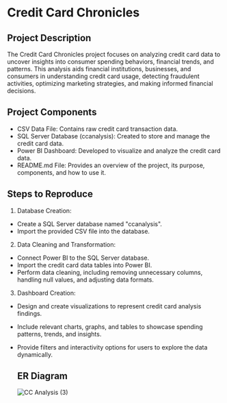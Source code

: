 # Credit Card Chronicles

## Project Description
The Credit Card Chronicles project focuses on analyzing credit card data to uncover insights into consumer spending behaviors, financial trends, and patterns. This analysis aids financial institutions, businesses, and consumers in understanding credit card usage, detecting fraudulent activities, optimizing marketing strategies, and making informed financial decisions.

## Project Components
- CSV Data File: Contains raw credit card transaction data.
- SQL Server Database (ccanalysis): Created to store and manage the credit card data.
- Power BI Dashboard: Developed to visualize and analyze the credit card data.
- README.md File: Provides an overview of the project, its purpose, components, and how to use it.

## Steps to Reproduce
1. Database Creation:
- Create a SQL Server database named "ccanalysis".
- Import the provided CSV file into the database.


2. Data Cleaning and Transformation:
- Connect Power BI to the SQL Server database.
- Import the credit card data tables into Power BI.
- Perform data cleaning, including removing unnecessary columns, handling null values, and adjusting data formats.


3. Dashboard Creation:
- Design and create visualizations to represent credit card analysis findings.
- Include relevant charts, graphs, and tables to showcase spending patterns, trends, and insights.
- Provide filters and interactivity options for users to explore the data dynamically.

  ## ER Diagram
  
  ![CC Analysis (3)](https://github.com/aaddii0911/ccanalysis/assets/154340466/a88d984a-d8ce-4b70-a398-e56973873db1)
